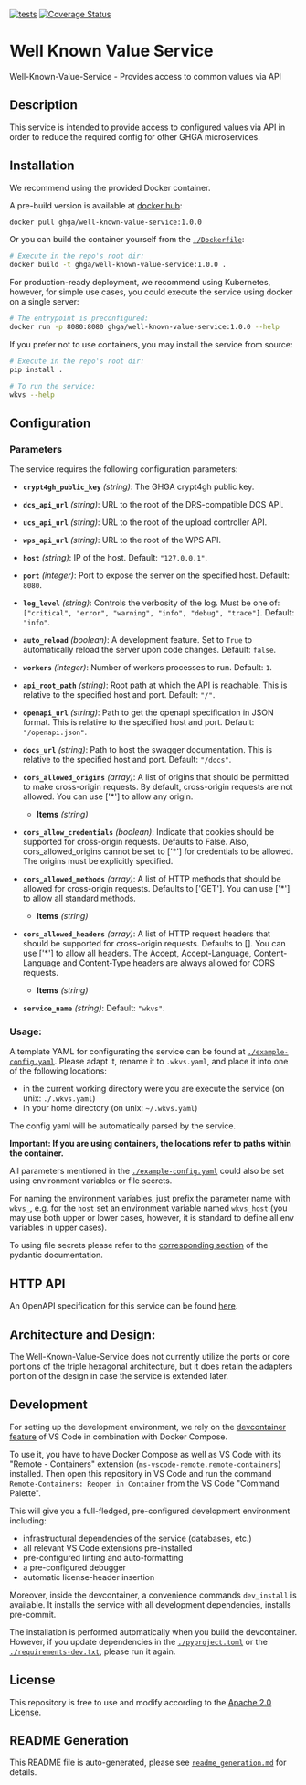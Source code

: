 
[![tests](https://github.com/ghga-de/well-known-value-service/actions/workflows/tests.yaml/badge.svg)](https://github.com/ghga-de/well-known-value-service/actions/workflows/unit_and_int_tests.yaml)
[![Coverage Status](https://coveralls.io/repos/github/ghga-de/well-known-value-service/badge.svg?branch=main)](https://coveralls.io/github/ghga-de/well-known-value-service?branch=main)

# Well Known Value Service

Well-Known-Value-Service - Provides access to common values via API

## Description

This service is intended to provide access to configured values via API in order to
reduce the required config for other GHGA microservices.


## Installation

We recommend using the provided Docker container.

A pre-build version is available at [docker hub](https://hub.docker.com/repository/docker/ghga/well-known-value-service):
```bash
docker pull ghga/well-known-value-service:1.0.0
```

Or you can build the container yourself from the [`./Dockerfile`](./Dockerfile):
```bash
# Execute in the repo's root dir:
docker build -t ghga/well-known-value-service:1.0.0 .
```

For production-ready deployment, we recommend using Kubernetes, however,
for simple use cases, you could execute the service using docker
on a single server:
```bash
# The entrypoint is preconfigured:
docker run -p 8080:8080 ghga/well-known-value-service:1.0.0 --help
```

If you prefer not to use containers, you may install the service from source:
```bash
# Execute in the repo's root dir:
pip install .

# To run the service:
wkvs --help
```

## Configuration

### Parameters

The service requires the following configuration parameters:
- **`crypt4gh_public_key`** *(string)*: The GHGA crypt4gh public key.

- **`dcs_api_url`** *(string)*: URL to the root of the DRS-compatible DCS API.

- **`ucs_api_url`** *(string)*: URL to the root of the upload controller API.

- **`wps_api_url`** *(string)*: URL to the root of the WPS API.

- **`host`** *(string)*: IP of the host. Default: `"127.0.0.1"`.

- **`port`** *(integer)*: Port to expose the server on the specified host. Default: `8080`.

- **`log_level`** *(string)*: Controls the verbosity of the log. Must be one of: `["critical", "error", "warning", "info", "debug", "trace"]`. Default: `"info"`.

- **`auto_reload`** *(boolean)*: A development feature. Set to `True` to automatically reload the server upon code changes. Default: `false`.

- **`workers`** *(integer)*: Number of workers processes to run. Default: `1`.

- **`api_root_path`** *(string)*: Root path at which the API is reachable. This is relative to the specified host and port. Default: `"/"`.

- **`openapi_url`** *(string)*: Path to get the openapi specification in JSON format. This is relative to the specified host and port. Default: `"/openapi.json"`.

- **`docs_url`** *(string)*: Path to host the swagger documentation. This is relative to the specified host and port. Default: `"/docs"`.

- **`cors_allowed_origins`** *(array)*: A list of origins that should be permitted to make cross-origin requests. By default, cross-origin requests are not allowed. You can use ['*'] to allow any origin.

  - **Items** *(string)*

- **`cors_allow_credentials`** *(boolean)*: Indicate that cookies should be supported for cross-origin requests. Defaults to False. Also, cors_allowed_origins cannot be set to ['*'] for credentials to be allowed. The origins must be explicitly specified.

- **`cors_allowed_methods`** *(array)*: A list of HTTP methods that should be allowed for cross-origin requests. Defaults to ['GET']. You can use ['*'] to allow all standard methods.

  - **Items** *(string)*

- **`cors_allowed_headers`** *(array)*: A list of HTTP request headers that should be supported for cross-origin requests. Defaults to []. You can use ['*'] to allow all headers. The Accept, Accept-Language, Content-Language and Content-Type headers are always allowed for CORS requests.

  - **Items** *(string)*

- **`service_name`** *(string)*: Default: `"wkvs"`.


### Usage:

A template YAML for configurating the service can be found at
[`./example-config.yaml`](./example-config.yaml).
Please adapt it, rename it to `.wkvs.yaml`, and place it into one of the following locations:
- in the current working directory were you are execute the service (on unix: `./.wkvs.yaml`)
- in your home directory (on unix: `~/.wkvs.yaml`)

The config yaml will be automatically parsed by the service.

**Important: If you are using containers, the locations refer to paths within the container.**

All parameters mentioned in the [`./example-config.yaml`](./example-config.yaml)
could also be set using environment variables or file secrets.

For naming the environment variables, just prefix the parameter name with `wkvs_`,
e.g. for the `host` set an environment variable named `wkvs_host`
(you may use both upper or lower cases, however, it is standard to define all env
variables in upper cases).

To using file secrets please refer to the
[corresponding section](https://pydantic-docs.helpmanual.io/usage/settings/#secret-support)
of the pydantic documentation.

## HTTP API
An OpenAPI specification for this service can be found [here](./openapi.yaml).

## Architecture and Design:
The Well-Known-Value-Service does not currently utilize the ports or core portions of
the triple hexagonal architecture, but it does retain the adapters portion of the design
in case the service is extended later.


## Development

For setting up the development environment, we rely on the
[devcontainer feature](https://code.visualstudio.com/docs/remote/containers) of VS Code
in combination with Docker Compose.

To use it, you have to have Docker Compose as well as VS Code with its "Remote - Containers"
extension (`ms-vscode-remote.remote-containers`) installed.
Then open this repository in VS Code and run the command
`Remote-Containers: Reopen in Container` from the VS Code "Command Palette".

This will give you a full-fledged, pre-configured development environment including:
- infrastructural dependencies of the service (databases, etc.)
- all relevant VS Code extensions pre-installed
- pre-configured linting and auto-formatting
- a pre-configured debugger
- automatic license-header insertion

Moreover, inside the devcontainer, a convenience commands `dev_install` is available.
It installs the service with all development dependencies, installs pre-commit.

The installation is performed automatically when you build the devcontainer. However,
if you update dependencies in the [`./pyproject.toml`](./pyproject.toml) or the
[`./requirements-dev.txt`](./requirements-dev.txt), please run it again.

## License

This repository is free to use and modify according to the
[Apache 2.0 License](./LICENSE).

## README Generation

This README file is auto-generated, please see [`readme_generation.md`](./readme_generation.md)
for details.
